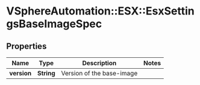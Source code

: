 # VSphereAutomation::ESX::EsxSettingsBaseImageSpec

## Properties
Name | Type | Description | Notes
------------ | ------------- | ------------- | -------------
**version** | **String** | Version of the base-image | 


